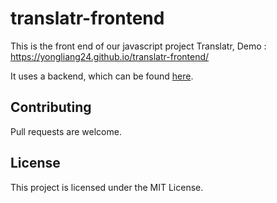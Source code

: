 # translatr-frontend

This is the front end of our javascript project Translatr, Demo : https://yongliang24.github.io/translatr-frontend/

It uses a backend, which can be found [here](https://github.com/LucySuddenly/translatr-backend).

## Contributing

Pull requests are welcome.

## License

This project is licensed under the MIT License.


